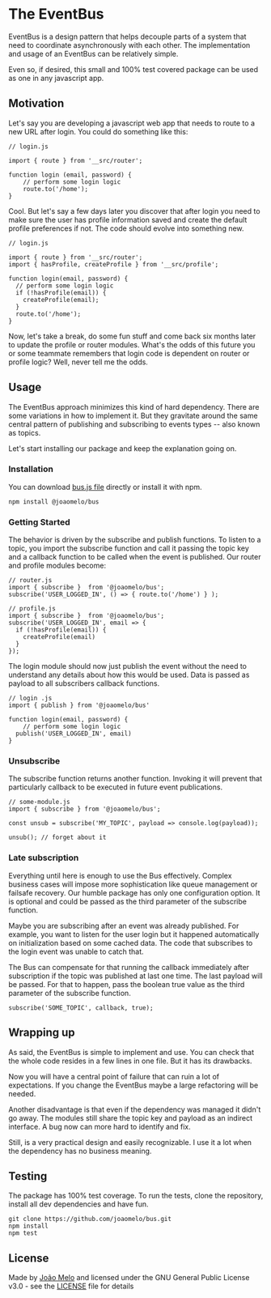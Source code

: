 # The EventBus

EventBus is a design pattern that helps decouple parts of a system that need to coordinate asynchronously with each other. The implementation and usage of an EventBus can be relatively simple. 

Even so, if desired, this small and 100% test covered package can be used as one in any javascript app.

## Motivation

Let's say you are developing a javascript web app that needs to route to a new URL after login. You could do something like this:

    // login.js

    import { route } from '__src/router';

    function login (email, password) {
	    // perform some login logic
	    route.to('/home');
    }

Cool. But let's say a few days later you discover that after login you need to make sure the user has profile information saved and create the default profile preferences if not. The code should evolve into something new.

    // login.js
    
    import { route } from '__src/router';
    import { hasProfile, createProfile } from '__src/profile';

    function login(email, password) {
      // perform some login logic
      if (!hasProfile(email)) {
        createProfile(email);
      }
      route.to('/home');
    }

Now, let's take a break, do some fun stuff and come back six months later to update the profile or router modules. What's the odds of this future you or some teammate remembers that login code is dependent on router or profile logic? Well, never tell me the odds.

## Usage

The EventBus approach minimizes this kind of hard dependency. There are some variations in how to implement it. But they gravitate around the same central pattern of publishing and subscribing to events types -- also known as topics.

Let's start installing our package and keep the explanation going on. 

### Installation

You can download [bus.js file](https://github.com/joaomelo/bus/blob/master/src/bus.js) directly or install it with npm.

    npm install @joaomelo/bus

### Getting Started

The behavior is driven by the subscribe and publish functions. To listen to a topic, you import the subscribe function and call it passing the topic key and a callback function to be called when the event is published. Our router and profile modules become:

    // router.js
    import { subscribe }  from '@joaomelo/bus';
    subscribe('USER_LOGGED_IN', () => { route.to('/home') } );

    // profile.js
    import { subscribe }  from '@joaomelo/bus';
    subscribe('USER_LOGGED_IN', email => { 
      if (!hasProfile(email)) {
        createProfile(email)
      }
    });

The login module should now just publish the event without the need to understand any details about how this would be used. Data is passed as payload to all subscribers callback functions.

    // login .js
    import { publish } from '@joaomelo/bus'

    function login(email, password) {
	    // perform some login logic
      publish('USER_LOGGED_IN', email)
    }

### Unsubscribe

The subscribe function returns another function. Invoking it will prevent that particularly callback to be executed in future event publications.

    // some-module.js
    import { subscribe } from '@joaomelo/bus';

    const unsub = subscribe('MY_TOPIC', payload => console.log(payload));

    unsub(); // forget about it

### Late subscription

Everything until here is enough to use the Bus effectively. Complex business cases will impose more sophistication like queue management or failsafe recovery. Our humble package has only one configuration option. It is optional and could be passed as the third parameter of the subscribe function.

Maybe you are subscribing after an event was already published. For example, you want to listen for the user login but it happened automatically on initialization based on some cached data. The code that subscribes to the login event was unable to catch that.

The Bus can compensate for that running the callback immediately after subscription if the topic was published at last one time. The last payload will be passed. For that to happen, pass the boolean true value as the third parameter of the subscribe function.

    subscribe('SOME_TOPIC', callback, true);

## Wrapping up

As said, the EventBus is simple to implement and use. You can check that the whole code resides in a few lines in one file. But it has its drawbacks. 

Now you will have a central point of failure that can ruin a lot of expectations. If you change the EventBus maybe a large refactoring will be needed. 

Another disadvantage is that even if the dependency was managed it didn't go away. The modules still share the topic key and payload as an indirect interface. A bug now can more hard to identify and fix.

Still, is a very practical design and easily recognizable. I use it a lot when the dependency has no business meaning.

## Testing

The package has 100% test coverage. To run the tests, clone the repository, install all dev dependencies and have fun.

    git clone https://github.com/joaomelo/bus.git
    npm install
    npm test

## License

Made by [João Melo](https://www.linkedin.com/in/joaomelo81/?locale=en_US) and licensed under the GNU General Public License v3.0 - see the [LICENSE](LICENSE) file for details